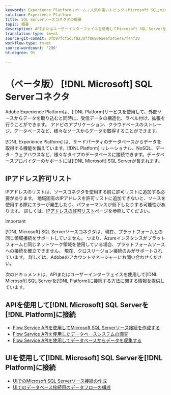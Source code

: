 ```yaml
---
keywords: Experience Platform；ホーム；人気の高いトピック；Microsoft SQL;microsoft sql;SQL;sql
solution: Experience Platform
title: SQL Serverソースコネクタの概要
topic: 概要
description: APIまたはユーザーインターフェイスを使用してMicrosoft SQL ServerをAdobe Experience Platformに接続する方法を説明します。
translation-type: tm+mt
source-git-commit: 0fb97fcf5d3f8230ff86906aeef245e4a7f44f30
workflow-type: tm+mt
source-wordcount: '299'
ht-degree: 9%

---
```



# （ベータ版） [!DNL Microsoft] SQL Serverコネクタ

Adobe Experience Platformは、[!DNL Platform]サービスを使用して、外部ソースからデータを取り込むと同時に、受信データの構造化、ラベル付け、拡張を行うことができます。 アドビのアプリケーション、クラウドベースのストレージ、データベースなど、様々なソースからデータを取得することができます。

[!DNL Experience Platform] は、サードパーティのデータベースからデータを取得する機能を備えています。[!DNL Platform] リレーショナル、NoSQL、データ・ウェアハウスなど、様々なタイプのデータベースに接続できます。データベースプロバイダーのサポートには[!DNL Microsoft] SQL Serverが含まれます。

## IPアドレス許可リスト

IPアドレスのリストは、ソースコネクタを使用する前に許可リストに追加する必要があります。 地域固有のIPアドレスを許可リストに追加できないと、ソースを使用する際にエラーが発生したり、パフォーマンスが低下したりする可能性があります。 詳しくは、[IPアドレスの許可リスト](../../ip-address-allow-list.md)ページを参照してください。

>[!IMPORTANT]
>
>[!DNL Microsoft] SQL Serverソースコネクタは、現在、プラットフォームとの同じ領域接続をサポートしていません。 つまり、Azureインスタンスがプラットフォームと同じネットワーク領域を使用している場合、プラットフォームソースへの接続を確立できません。 現在、クロスリージョン接続のみがサポートされています。 詳しくは、Adobeのアカウントマネージャーにお問い合わせください。

次のドキュメントは、APIまたはユーザーインターフェイスを使用して[!DNL Microsoft] SQL Serverを[!DNL Platform]に接続する方法に関する情報を提供しています。

## APIを使用して[!DNL Microsoft] SQL Serverを[!DNL Platform]に接続

- [Flow Service APIを使用してMicrosoft SQL Serverソース接続を作成する](../../tutorials/api/create/databases/sql-server.md)
- [Flow Service APIを使用したデータベースシステムの調査](../../tutorials/api/explore/database-nosql.md)
- [Flow Service APIを使用してデータベースからデータを収集する](../../tutorials/api/collect/database-nosql.md)

## UIを使用して[!DNL Microsoft] SQL Serverを[!DNL Platform]に接続

- [UIでのMicrosoft SQL Serverソース接続の作成](../../tutorials/ui/create/databases/sql-server.md)
- [UIでのデータベース接続用のデータフローの構成](../../tutorials/ui/dataflow/databases.md)